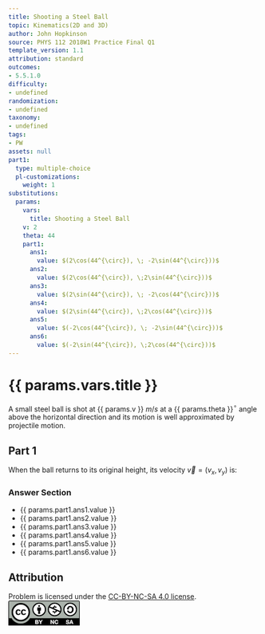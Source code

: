 ```yaml
---
title: Shooting a Steel Ball
topic: Kinematics(2D and 3D)
author: John Hopkinson
source: PHYS 112 2018W1 Practice Final Q1
template_version: 1.1
attribution: standard
outcomes:
- 5.5.1.0
difficulty:
- undefined
randomization:
- undefined
taxonomy:
- undefined
tags:
- PW
assets: null
part1:
  type: multiple-choice
  pl-customizations:
    weight: 1
substitutions:
  params:
    vars:
      title: Shooting a Steel Ball
    v: 2
    theta: 44
    part1:
      ans1:
        value: $(2\cos(44^{\circ}), \; -2\sin(44^{\circ}))$
      ans2:
        value: $(2\cos(44^{\circ}), \;2\sin(44^{\circ}))$
      ans3:
        value: $(2\sin(44^{\circ}), \; -2\cos(44^{\circ}))$
      ans4:
        value: $(2\sin(44^{\circ}), \;2\cos(44^{\circ}))$
      ans5:
        value: $(-2\cos(44^{\circ}), \; -2\sin(44^{\circ}))$
      ans6:
        value: $(-2\sin(44^{\circ}), \;2\cos(44^{\circ}))$
---
```

# {{ params.vars.title }}
A small steel ball is shot at {{ params.v }} $m/s$ at a {{ params.theta }}$^{\circ}$ angle above the horizontal direction and its motion is well approximated by projectile motion.

## Part 1

When the ball returns to its original height, its velocity $\overrightarrow{v} = (v_x, v_y)$ is:

### Answer Section

- {{ params.part1.ans1.value }}
- {{ params.part1.ans2.value }}
- {{ params.part1.ans3.value }}
- {{ params.part1.ans4.value }}
- {{ params.part1.ans5.value }}
- {{ params.part1.ans6.value }}

## Attribution

Problem is licensed under the [CC-BY-NC-SA 4.0 license](https://creativecommons.org/licenses/by-nc-sa/4.0/).<br> ![The Creative Commons 4.0 license requiring attribution-BY, non-commercial-NC, and share-alike-SA license.](https://raw.githubusercontent.com/firasm/bits/master/by-nc-sa.png)